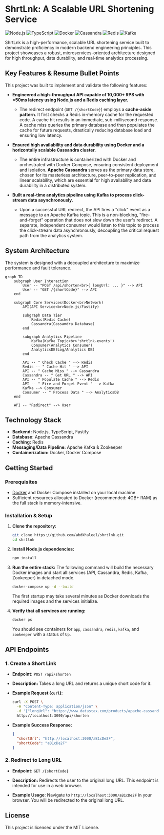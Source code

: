 # ShrtLnk: A Scalable URL Shortening Service

![Node.js](https://img.shields.io/badge/Node.js-339933?style=for-the-badge&logo=nodedotjs&logoColor=white)
![TypeScript](https://img.shields.io/badge/TypeScript-3178C6?style=for-the-badge&logo=typescript&logoColor=white)
![Docker](https://img.shields.io/badge/Docker-2496ED?style=for-the-badge&logo=docker&logoColor=white)
![Cassandra](https://img.shields.io/badge/Cassandra-1287B1?style=for-the-badge&logo=apachecassandra&logoColor=white)
![Redis](https://img.shields.io/badge/Redis-DC382D?style=for-the-badge&logo=redis&logoColor=white)
![Kafka](https://img.shields.io/badge/Apache_Kafka-231F20?style=for-the-badge&logo=apachekafka&logoColor=white)

ShrtLnk is a high-performance, scalable URL shortening service built to demonstrate proficiency in modern backend engineering principles. This project showcases a robust, microservices-oriented architecture designed for high throughput, data durability, and real-time analytics processing.

## Key Features & Resume Bullet Points

This project was built to implement and validate the following features:

*   **Engineered a high-throughput API capable of 10,000+ RPS with <50ms latency using Node.js and a Redis caching layer.**
    *   The redirect endpoint (`GET /{shortCode}`) employs a **cache-aside pattern**. It first checks a Redis in-memory cache for the requested code. A cache hit results in an immediate, sub-millisecond response. A cache miss queries the primary database and then populates the cache for future requests, drastically reducing database load and ensuring low latency.

*   **Ensured high availability and data durability using Docker and a horizontally scalable Cassandra cluster.**
    *   The entire infrastructure is containerized with Docker and orchestrated with Docker Compose, ensuring consistent deployment and isolation. **Apache Cassandra** serves as the primary data store, chosen for its masterless architecture, peer-to-peer replication, and linear scalability, which are essential for high availability and data durability in a distributed system.

*   **Built a real-time analytics pipeline using Kafka to process click-stream data asynchronously.**
    *   Upon a successful URL redirect, the API fires a "click" event as a message to an Apache Kafka topic. This is a non-blocking, "fire-and-forget" operation that does not slow down the user's redirect. A separate, independent consumer would listen to this topic to process the click-stream data asynchronously, decoupling the critical request path from the analytics system.

## System Architecture

The system is designed with a decoupled architecture to maximize performance and fault tolerance.

```mermaid
graph TD
    subgraph User Interaction
        User -- "POST /api/shorten<br>{ longUrl: ... }" --> API
        User -- "GET /{shortCode}" --> API
    end

    subgraph Core Services(Docker<br>Network)
        API(API Service<br>Node.js/Fastify)

        subgraph Data Tier
            Redis(Redis Cache)
            Cassandra(Cassandra Database)
        end

        subgraph Analytics Pipeline
            Kafka(Kafka Topic<br>'shrtlnk-events')
            Consumer(Analytics Consumer)
            AnalyticsDB(Log/Analytics DB)
        end

        API -- " Check Cache " --> Redis
        Redis -- " Cache Hit " --> API
        API -- " Cache Miss " --> Cassandra
        Cassandra -- " Get URL " --> API
        API -- " Populate Cache " --> Redis
        API -- " Fire and Forget Event " --> Kafka
        Kafka --> Consumer
        Consumer -- " Process Data " --> AnalyticsDB
    end

    API -- "Redirect" --> User
```

## Technology Stack

*   **Backend:** Node.js, TypeScript, Fastify
*   **Database:** Apache Cassandra
*   **Caching:** Redis
*   **Messaging/Data Pipeline:** Apache Kafka & Zookeeper
*   **Containerization:** Docker, Docker Compose

## Getting Started

### Prerequisites

*   [Docker](https://www.docker.com/products/docker-desktop/) and Docker Compose installed on your local machine.
*   Sufficient resources allocated to Docker (recommended: 4GB+ RAM) as the full stack is memory-intensive.

### Installation & Setup

1.  **Clone the repository:**
    ```sh
    git clone https://github.com/abdkhaleel/shrtlnk.git
    cd shrtlnk
    ```

2.  **Install Node.js dependencies:**
    ```sh
    npm install
    ```

3.  **Run the entire stack:**
    The following command will build the necessary Docker images and start all services (API, Cassandra, Redis, Kafka, Zookeeper) in detached mode.
    ```sh
    docker-compose up -d --build
    ```
    The first startup may take several minutes as Docker downloads the required images and the services initialize.

4.  **Verify that all services are running:**
    ```sh
    docker ps
    ```
    You should see containers for `app`, `cassandra`, `redis`, `kafka`, and `zookeeper` with a status of `Up`.

## API Endpoints

### 1. Create a Short Link

*   **Endpoint:** `POST /api/shorten`
*   **Description:** Takes a long URL and returns a unique short code for it.

*   **Example Request (`curl`):**
    ```sh
    curl -X POST \
      -H "Content-Type: application/json" \
      -d '{"longUrl": "https://www.datastax.com/products/apache-cassandra"}' \
      http://localhost:3000/api/shorten
    ```

*   **Example Success Response:**
    ```json
    {
      "shortUrl": "http://localhost:3000/aB1cDe2F",
      "shortCode": "aB1cDe2F"
    }
    ```

### 2. Redirect to Long URL

*   **Endpoint:** `GET /{shortCode}`
*   **Description:** Redirects the user to the original long URL. This endpoint is intended for use in a web browser.

*   **Example Usage:**
    Navigate to `http://localhost:3000/aB1cDe2F` in your browser. You will be redirected to the original long URL.

## License

This project is licensed under the MIT License.